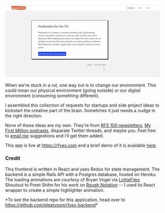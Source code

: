 [![click to watch full RF Yes demo](src/animations/demo.gif)](https://www.loom.com/share/e609af705f664ea4a52f026cb6a597fa)

When we're stuck in a rut, one way out is to change our environment. This could mean our physical environment (going outside) or our digital environment (consuming something different).

I assembled this collection of requests for startups and side project ideas to kickstart the creative part of the brain. Sometimes it just needs a nudge in the right direction.

None of these ideas are my own. They're from [RFS 100 newsletters](https://rfs100.substack.com/), [My First Million podcasts](https://thehustle.co/my-first-million-podcast/), disparate Twitter threads, and maybe you. Feel free to [email me](mailto:eleetyson@gmail.com?subject=👋) suggestions and I'll get them added.

This app is live at <https://rfyes.com> and a brief demo of it is available [here](https://www.loom.com/share/373112a1953945da8eb6c6236a1ae6b6).

### Credit
This frontend is written in React and uses Redux for state management. The backend is a simple Rails API with a Postgres database, hosted on Heroku. The loading animations are courtesy of Bryan Vogel via [LottieFiles](https://lottiefiles.com/). Shoutout to Preet Shihn for his work on [Rough Notation](https://roughnotation.com/) -- I used its React wrapper to create a simple highlighter animation.

\*To see the backend repo for this application, head over to <https://github.com/eleetyson/rfyes-backend>\*
